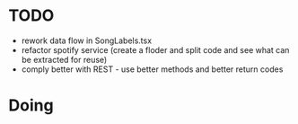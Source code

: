 # TODO

- rework data flow in SongLabels.tsx
- refactor spotify service (create a floder and split code and see what can be extracted for reuse)
- comply better with REST - use better methods and better return codes

# Doing
